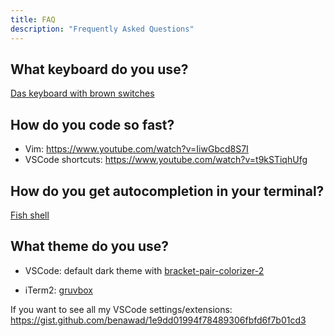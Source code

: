 ```yaml
---
title: FAQ
description: "Frequently Asked Questions"
---
```


## What keyboard do you use?

[Das keyboard with brown switches](https://www.daskeyboard.com/daskeyboard-4-professional/)

## How do you code so fast?

-   Vim: https://www.youtube.com/watch?v=IiwGbcd8S7I
-   VSCode shortcuts: https://www.youtube.com/watch?v=t9kSTiqhUfg

## How do you get autocompletion in your terminal?

[Fish shell](https://fishshell.com/)

## What theme do you use?

-   VSCode: default dark theme with [bracket-pair-colorizer-2](https://marketplace.visualstudio.com/items?itemName=CoenraadS.bracket-pair-colorizer-2)

-   iTerm2: [gruvbox](https://github.com/morhetz/gruvbox-contrib)

If you want to see all my VSCode settings/extensions: https://gist.github.com/benawad/1e9dd01994f78489306fbfd6f7b01cd3
